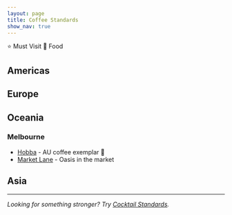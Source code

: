 ```yaml
---
layout: page
title: Coffee Standards
show_nav: true
---
```


⭐️ Must Visit
🍴 Food



## Americas 



## Europe



## Oceania 



### Melbourne

* [Hobba](http://www.hobba.com.au) - AU coffee exemplar 🍴
* [Market Lane](http://www.marketlane.com.au) - Oasis in the market



## Asia



---

*Looking for something stronger? Try [Cocktail Standards](https://cocktailstandards.github.io/).*